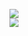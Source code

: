 [![](https://img.shields.io/badge/Made%20With-Github%20Spray-lightgrey.svg?style=for-the-badge&logo=github)](https://github.com/Annihil/github-spray#4329)  
[![](https://i.imgur.com/2DrTn0Z.gif)](https://github.com/Annihil/github-spray)